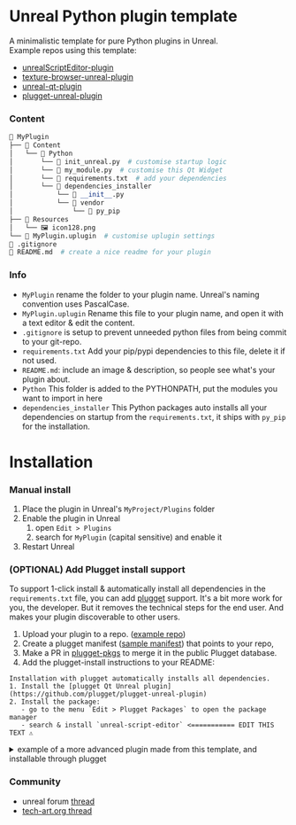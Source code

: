 # Unreal Python plugin template
A minimalistic template for pure Python plugins in Unreal.<br>
Example repos using this template: 
- [unrealScriptEditor-plugin](https://github.com/hannesdelbeke/unrealScriptEditor-plugin)
- [texture-browser-unreal-plugin](https://github.com/hannesdelbeke/texture-browser-unreal-plugin)
- [unreal-qt-plugin](https://github.com/hannesdelbeke/unreal-qt-plugin)
- [plugget-unreal-plugin](https://github.com/plugget/plugget-unreal-plugin)


### Content
```python
📂 MyPlugin
├── 📂 Content
│   └── 📂 Python
│       └── 📄 init_unreal.py  # customise startup logic
│       └── 📄 my_module.py  # customise this Qt Widget
│       └── 📄 requirements.txt  # add your dependencies
│       └── 📂 dependencies_installer
│           └── 📄 __init__.py
│           └── 📂 vendor
│               └── 📂 py_pip
├── 📂 Resources
│   └── 🖼️ icon128.png
└── 📄 MyPlugin.uplugin  # customise uplugin settings
📄 .gitignore
📄 README.md  # create a nice readme for your plugin
```

### Info
- `MyPlugin` rename the folder to your plugin name. Unreal's naming convention uses PascalCase.
- `MyPlugin.uplugin` Rename this file to your plugin name, and open it with a text editor & edit the content.
- `.gitignore` is setup to prevent unneeded python files from being commit to your git-repo.
- `requirements.txt` Add your pip/pypi dependencies to this file, delete it if not used.
- `README.md`: include an image & description, so people see what's your plugin about.
- `Python` This folder is added to the PYTHONPATH, put the modules you want to import in here
- `dependencies_installer` This Python packages auto installs all your dependencies on startup from the `requirements.txt`, it ships with `py_pip` for the installation.


# Installation

### Manual install
1. Place the plugin in Unreal's `MyProject/Plugins` folder
2. Enable the plugin in Unreal 
   1. open `Edit > Plugins`
   2. search for `MyPlugin` (capital sensitive) and enable it
3. Restart Unreal

### (OPTIONAL) Add Plugget install support
To support 1-click install & automatically install all dependencies in the `requirements.txt` file, you can add [plugget](https://github.com/plugget/plugget) support.
It's a bit more work for you, the developer. But it removes the technical steps for the end user. And makes your plugin discoverable to other users.

1. Upload your plugin to a repo. ([example repo](https://github.com/hannesdelbeke/unreal-python-plugin-template))
2. Create a plugget manifest ([sample manifest](https://github.com/plugget/plugget-pkgs/blob/main/unreal/hello-world-template/latest.json)) that points to your repo,
3. Make a PR in [plugget-pkgs](https://github.com/plugget/plugget-pkgs) to merge it in the public Plugget database.
4. Add the plugget-install instructions to your README:
```
Installation with plugget automatically installs all dependencies.
1. Install the [plugget Qt Unreal plugin](https://github.com/plugget/plugget-unreal-plugin)
2. Install the package:
   - go to the menu `Edit > Plugget Packages` to open the package manager
   - search & install `unreal-script-editor` <=========== EDIT THIS TEXT ⚠️
```

<details>
 <summary>example of a more advanced plugin made from this template, and installable through plugget</summary>
   
- [repo](https://github.com/hannesdelbeke/unreal-plugin-python-script-editor)
- [plugget manifest](https://github.com/plugget/plugget-pkgs/blob/main/unreal/python-script-editor/latest.json)
- plugget package name `unreal-script-editor`
</details>


### Community
- unreal forum [thread](https://forums.unrealengine.com/t/made-a-python-plugin-template/1089878)
- [tech-art.org thread](https://www.tech-artists.org/t/free-a-python-unreal-plugin-template/17995)
